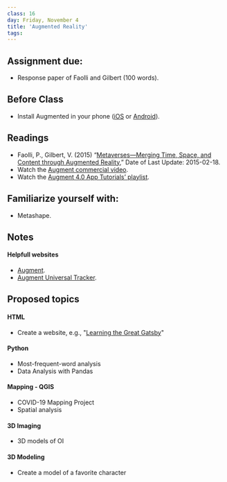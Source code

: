 ```yaml
---
class: 16
day: Friday, November 4
title: 'Augmented Reality'
tags: 
---
```


## Assignment due: 
- Response paper of Faolli and Gilbert (100 words).

## Before Class 
- Install Augmented in your phone ([iOS](https://apps.apple.com/us/app/augment-3d-augmented-reality/id506463171) or [Android](https://play.google.com/store/apps/details?id=com.ar.augment)).

## Readings
- Faolli, P., Gilbert, V. (2015) “[Metaverses—Merging Time, Space, and Content through Augmented Reality](https://www.metmuseum.org/blogs/digital-underground/2015/metaverses),” Date of Last Update: 2015-02-18.
 - Watch the [Augment commercial video](https://www.youtube.com/watch?v=tluBuQqeIiI).
 - Watch the [Augment 4.0 App Tutorials’ playlist](https://www.youtube.com/watch?v=IsVz5K15uNU&list=PLv-4fjJycLXk3IOhaC1WSBa3IgmReP3Jw&ab_channel=Augment).


## Familiarize yourself with:
- Metashape.

## Notes 

#### Helpfull websites
- [Augment](https://www.augment.com/).
- [Augment Universal Tracker](https://www.augment.com/assets/trackers/A4_Tracker.pdf).

## Proposed topics 
#### HTML
- Create a website, e.g., "[Learning the Great Gatsby](https://learningthegreatgatsby.weebly.com/)"

#### Python
- Most-frequent-word analysis
- Data Analysis with Pandas

#### Mapping - QGIS
- COVID-19 Mapping Project
- Spatial analysis

#### 3D Imaging
- 3D models of OI

#### 3D Modeling
- Create a model of a favorite character
